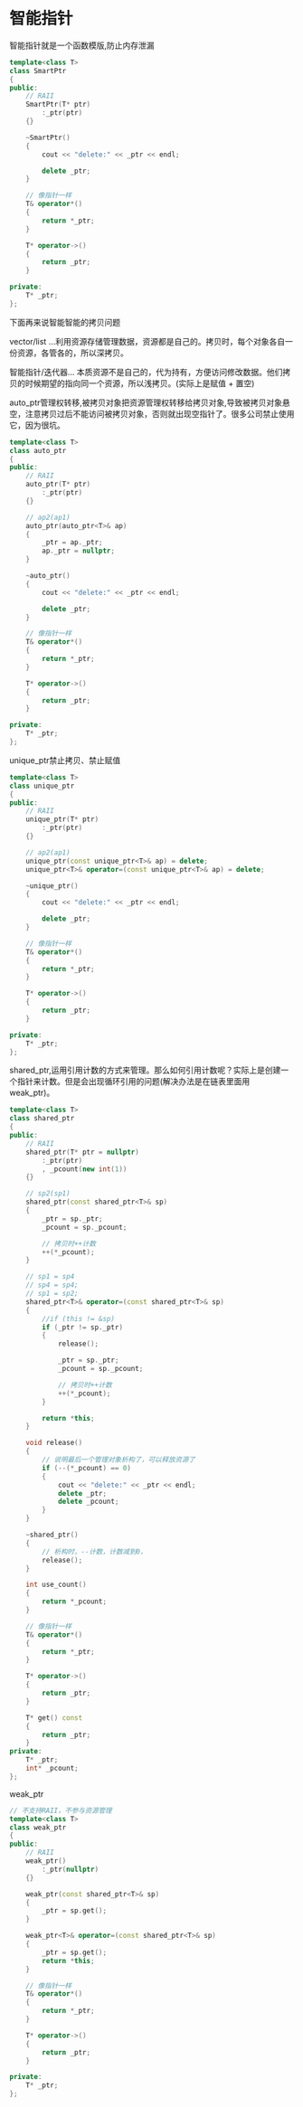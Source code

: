 # 智能指针

智能指针就是一个函数模版,防止内存泄漏
```cpp
template<class T>
class SmartPtr
{
public:
	// RAII
	SmartPtr(T* ptr)
		:_ptr(ptr)
	{}

	~SmartPtr()
	{
		cout << "delete:" << _ptr << endl;

		delete _ptr;
	}

	// 像指针一样
	T& operator*()
	{
		return *_ptr;
	}

	T* operator->()
	{
		return _ptr;
	}

private:
	T* _ptr;
};
```

下面再来说智能智能的拷贝问题

vector/list ...利用资源存储管理数据，资源都是自己的。拷贝时，每个对象各自一份资源，各管各的，所以深拷贝。

智能指针/迭代器... 本质资源不是自己的，代为持有，方便访问修改数据。他们拷贝的时候期望的指向同一个资源，所以浅拷贝。(实际上是赋值 + 置空)

auto_ptr管理权转移,被拷贝对象把资源管理权转移给拷贝对象,导致被拷贝对象悬空，注意拷贝过后不能访问被拷贝对象，否则就出现空指针了。很多公司禁止使用它，因为很坑。
```cpp
template<class T>
class auto_ptr
{
public:
	// RAII
	auto_ptr(T* ptr)
		:_ptr(ptr)
	{}

	// ap2(ap1)
	auto_ptr(auto_ptr<T>& ap)
	{
		_ptr = ap._ptr;
		ap._ptr = nullptr;
	}

	~auto_ptr()
	{
		cout << "delete:" << _ptr << endl;

		delete _ptr;
	}

	// 像指针一样
	T& operator*()
	{
		return *_ptr;
	}

	T* operator->()
	{
		return _ptr;
	}

private:
	T* _ptr;
};
```
unique_ptr禁止拷贝、禁止赋值
```cpp
template<class T>
class unique_ptr
{
public:
	// RAII
	unique_ptr(T* ptr)
		:_ptr(ptr)
	{}

	// ap2(ap1)
	unique_ptr(const unique_ptr<T>& ap) = delete;
	unique_ptr<T>& operator=(const unique_ptr<T>& ap) = delete;

	~unique_ptr()
	{
		cout << "delete:" << _ptr << endl;

		delete _ptr;
	}

	// 像指针一样
	T& operator*()
	{
		return *_ptr;
	}

	T* operator->()
	{
		return _ptr;
	}

private:
	T* _ptr;
};
```
shared_ptr,运用引用计数的方式来管理。那么如何引用计数呢？实际上是创建一个指针来计数。但是会出现循环引用的问题(解决办法是在链表里面用weak_ptr)。
```cpp
template<class T>
class shared_ptr
{
public:
	// RAII
	shared_ptr(T* ptr = nullptr)
		:_ptr(ptr)
		, _pcount(new int(1))
	{}

	// sp2(sp1)
	shared_ptr(const shared_ptr<T>& sp)
	{
		_ptr = sp._ptr;
		_pcount = sp._pcount;

		// 拷贝时++计数
		++(*_pcount);
	}

	// sp1 = sp4
	// sp4 = sp4;
	// sp1 = sp2;
	shared_ptr<T>& operator=(const shared_ptr<T>& sp)
	{
		//if (this != &sp)
		if (_ptr != sp._ptr)
		{
			release();

			_ptr = sp._ptr;
			_pcount = sp._pcount;

			// 拷贝时++计数
			++(*_pcount);
		}

		return *this;
	}

	void release()
	{
		// 说明最后一个管理对象析构了，可以释放资源了
		if (--(*_pcount) == 0)
		{
			cout << "delete:" << _ptr << endl;
			delete _ptr;
			delete _pcount;
		}
	}

	~shared_ptr()
	{
		// 析构时，--计数，计数减到0，
		release();
	}

	int use_count()
	{
		return *_pcount;
	}

	// 像指针一样
	T& operator*()
	{
		return *_ptr;
	}

	T* operator->()
	{
		return _ptr;
	}

	T* get() const
	{
		return _ptr;
	}
private:
	T* _ptr;
	int* _pcount;
};
```
weak_ptr
```cpp
// 不支持RAII，不参与资源管理
template<class T>
class weak_ptr
{
public:
	// RAII
	weak_ptr()
		:_ptr(nullptr)
	{}

	weak_ptr(const shared_ptr<T>& sp)
	{
		_ptr = sp.get();
	}

	weak_ptr<T>& operator=(const shared_ptr<T>& sp)
	{
		_ptr = sp.get();
		return *this;
	}

	// 像指针一样
	T& operator*()
	{
		return *_ptr;
	}

	T* operator->()
	{
		return _ptr;
	}

private:
	T* _ptr;
};
```